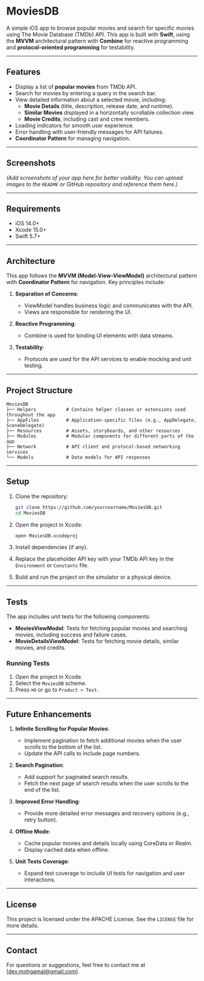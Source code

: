 
# MoviesDB

A simple iOS app to browse popular movies and search for specific movies using The Movie Database (TMDb) API. This app is built with **Swift**, using the **MVVM** architectural pattern with **Combine** for reactive programming and **protocol-oriented programming** for testability.

---

## Features

- Display a list of **popular movies** from TMDb API.
- Search for movies by entering a query in the search bar.
- View detailed information about a selected movie, including:
  - **Movie Details** (title, description, release date, and runtime).
  - **Similar Movies** displayed in a horizontally scrollable collection view.
  - **Movie Credits**, including cast and crew members.
- Loading indicators for smooth user experience.
- Error handling with user-friendly messages for API failures.
- **Coordinator Pattern** for managing navigation.

---

## Screenshots

_(Add screenshots of your app here for better visibility. You can upload images to the `README` or GitHub repository and reference them here.)_

---

## Requirements

- iOS 14.0+
- Xcode 15.0+
- Swift 5.7+

---

## Architecture

This app follows the **MVVM (Model-View-ViewModel)** architectural pattern with **Coordinator Pattern** for navigation. Key principles include:

1. **Separation of Concerns**:
   - ViewModel handles business logic and communicates with the API.
   - Views are responsible for rendering the UI.

2. **Reactive Programming**:
   - Combine is used for binding UI elements with data streams.

3. **Testability**:
   - Protocols are used for the API services to enable mocking and unit testing.

---

## Project Structure

```
MoviesDB
├── Helpers           # Contains helper classes or extensions used throughout the app
├── AppFiles          # Application-specific files (e.g., AppDelegate, SceneDelegate)
├── Resources         # Assets, storyboards, and other resources
├── Modules           # Modular components for different parts of the app
├── Network           # API client and protocol-based networking services
└── Models            # Data models for API responses
```

---

## Setup

1. Clone the repository:
   ```bash
   git clone https://github.com/yourusername/MoviesDB.git
   cd MoviesDB
   ```

2. Open the project in Xcode:
   ```bash
   open MoviesDB.xcodeproj
   ```

3. Install dependencies (if any).

4. Replace the placeholder API key with your TMDb API key in the `Environment` or `Constants` file.

5. Build and run the project on the simulator or a physical device.

---

## Tests

The app includes unit tests for the following components:
- **MoviesViewModel**: Tests for fetching popular movies and searching movies, including success and failure cases.
- **MovieDetailsViewModel**: Tests for fetching movie details, similar movies, and credits.

### Running Tests

1. Open the project in Xcode.
2. Select the `MoviesDB` scheme.
3. Press `⌘U` or go to `Product > Test`.

---

## Future Enhancements

1. **Infinite Scrolling for Popular Movies**:
   - Implement pagination to fetch additional movies when the user scrolls to the bottom of the list.
   - Update the API calls to include page numbers.

2. **Search Pagination**:
   - Add support for paginated search results.
   - Fetch the next page of search results when the user scrolls to the end of the list.

3. **Improved Error Handling**:
   - Provide more detailed error messages and recovery options (e.g., retry button).

4. **Offline Mode**:
   - Cache popular movies and details locally using CoreData or Realm.
   - Display cached data when offline.

5. **Unit Tests Coverage**:
   - Expand test coverage to include UI tests for navigation and user interactions.


---

## License

This project is licensed under the APACHE License. See the `LICENSE` file for more details.

---

## Contact

For questions or suggestions, feel free to contact me at [dev.mohgamal@gmail.com].

